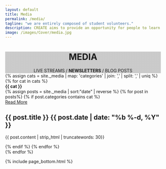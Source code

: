 ```yaml
---
layout: default
title: Media
permalink: /media/
tagline: "we are entirely composed of student volunteers."
description: CREATE aims to provide an opportunity for people to learn practical skills in engineering, invention and design, and collaborate on ideas and projects.
image: /images/Cover/media.jpg
---
```


<style type="text/css">
.media-cover {
	background-image: linear-gradient(rgba(0, 0, 0, 0.2), rgba(0, 0, 0, 0.2)), url({{page.image}});
}
</style>

<div class="jumbotron general-cover media-cover">
	<div class="wrapper">
		<center>
			<h1>
				<b>MEDIA</b>
			</h1>
			<span>LIVE STREAMS /
				<b>NEWSLETTERS</b> / BLOG POSTS</span>
		</center>
	</div>
</div>

<div class="wrapper">
	<div class="postBody">
		{% assign cats = site._media | map: 'categories' | join: ',' | split: ',' | uniq %}
		{% for cat in cats %}
		<div class="manual-post">
			<div class="manual manual-title" id="{{ cat }}">
				<strong>{{ cat }}</strong>
			</div>
		</div>
		<div class="row post-list">
		{% assign posts = site._media | sort:"date" | reverse %}
		{% for post in posts%} {% if post.categories contains cat %}
		<div class="col-6 col-md-6 col-sm-6 post-card-col">
			<div style="background: url('{{post.image}}'); background-size: cover"
				class="card">
				<div class="row post-card-col post-card-col-btn">
					<div class="col-4 col-md-4">
						<a href="{{post.url}}"><div class="post-card-btn">Read More</div></a>
					</div>
				</div>
				<div class="post-card-contents">
					<h2>{{ post.title }} <span>{{ post.date | date: "%b %-d, %Y" }}</span></h2>
					<p>{{ post.content | strip_html | truncatewords: 30}}</p>
				</div>
			</div>
		</div>	
		{% endif %} {% endfor %}
		</div>
		{% endfor %}	
	</div>
</div>

{% include page_bottom.html %}
